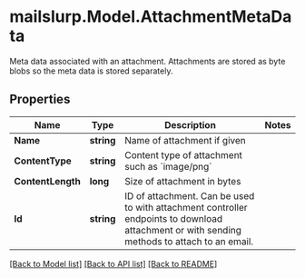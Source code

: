 # mailslurp.Model.AttachmentMetaData
Meta data associated with an attachment. Attachments are stored as byte blobs so the meta data is stored separately.

## Properties

Name | Type | Description | Notes
------------ | ------------- | ------------- | -------------
**Name** | **string** | Name of attachment if given | 
**ContentType** | **string** | Content type of attachment such as &#x60;image/png&#x60; | 
**ContentLength** | **long** | Size of attachment in bytes | 
**Id** | **string** | ID of attachment. Can be used to with attachment controller endpoints to download attachment or with sending methods to attach to an email. | 

[[Back to Model list]](../README#documentation-for-models) [[Back to API list]](../README#documentation-for-api-endpoints) [[Back to README]](../README)

